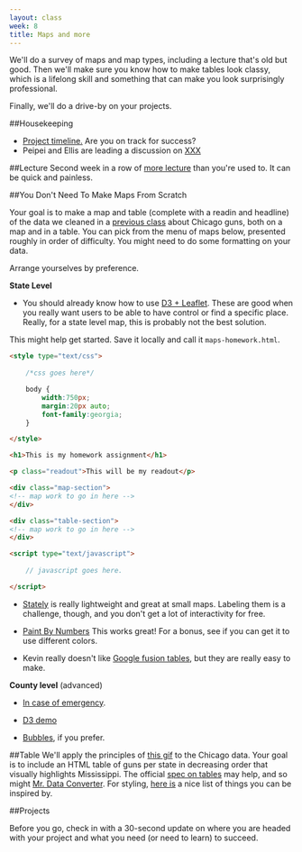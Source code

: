 ```yaml
---
layout: class
week: 8
title: Maps and more
---
```


We'll do a survey of maps and map types, including a lecture that's old but good. Then we'll make sure you know how to make tables look classy, which is a lifelong skill and something that can make you look surprisingly professional.

Finally, we'll do a drive-by on your projects.

##Housekeeping
- [Project timeline.](../../projects/) Are you on track for success?
- Peipei and Ellis are leading a discussion on [XXX]()

##Lecture
Second week in a row of [more lecture](maps-lecture.pdf) than you're used to. It can be quick and painless.

##You Don't Need To Make Maps From Scratch

Your goal is to make a map and table (complete with a readin and headline) of the data we cleaned in a [previous class](http://graphics8.nytimes.com/newsgraphics/2013/01/26/chicago-guns-map/b3d41fc896ad9a786c8a37b11a3caf561477db79/guns-history3.csv) about Chicago guns, both on a map and in a table. You can pick from the menu of maps below, presented roughly in order of difficulty. You might need to do some formatting on your data.

Arrange yourselves by preference.

**State Level**

- You should already know how to use [D3 + Leaflet](http://bl.ocks.org/ansis/9368682874d9e8adda21). These are good when you really want users to be able to have control or find a specific place. Really, for a state level map, this is probably not the best solution.

This might help get started. Save it locally and call it `maps-homework.html`.

```html
<style type="text/css">
	
	/*css goes here*/

	body {
		width:750px;
		margin:20px auto;
		font-family:georgia;
	}

</style>

<h1>This is my homework assignment</h1>

<p class="readout">This will be my readout</p>

<div class="map-section">
<!-- map work to go in here -->
</div>

<div class="table-section">
<!-- map work to go in here -->
</div>

<script type="text/javascript">
	
	// javascript goes here.

</script>
```

- [Stately](http://intridea.github.io/stately/) is really lightweight and great at small maps. Labeling them is a challenge, though, and you don't get a lot of interactivity for free.

- [Paint By Numbers](http://bl.ocks.org/mbostock/9907392) This works great! For a bonus, see if you can get it to use different colors. 

- Kevin really doesn't like [Google fusion tables](http://www.google.com/drive/apps.html#fusiontables), but they are really easy to make.

**County level** (advanced)
- [In case of emergency](http://bl.ocks.org/mbostock/9918809).

- [D3 demo](http://bl.ocks.org/mbostock/4060606)

- [Bubbles](http://bl.ocks.org/mbostock/9943478), if you prefer.


##Table
We'll apply the principles of [this gif](http://i.imgur.com/ZY8dKpA.gif) to the Chicago data. Your goal is to include an HTML table of guns per state in decreasing order that visually highlights Mississippi. The official [spec on tables](https://developer.mozilla.org/en-US/docs/Web/HTML/Element/table) may help, and so might [Mr. Data Converter](http://shancarter.github.io/mr-data-converter/). For styling, [here is](https://delicious.com/archietse/table,nyt) a nice list of things you can be inspired by.

##Projects

Before you go, check in with a 30-second update on where you are headed with your project and what you need (or need to learn) to succeed.
